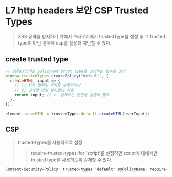 # L7 http headers 보안 CSP Trusted Types

> XSS 공격을 방지하기 위해서 브라우저에서 trustedType을 생성 후 그 trusted type이 아닌 경우에 csp를 활용해 차단할 수 있다.

## create trusted type

```js
// default라는 policy내에 trust type을 생성하는 함수를 정의
window.trustedTypes.createPolicy("default", {
  createHTML: input => {
    // 1) XSS 필터링 로직을 수행하거나
    // 2) 신뢰할 만한 문자열만 허용
    return input; // <- 실제로는 안전성 검증이 필요
  },
});

element.innerHTML = trustedTypes.default.createHTML(userInput);
```

## CSP

> trusted-types를 사용하도록 설정
>
> > require-trusted-types-for 'script'를 설정하면 script에 대해서만 trusted type을 사용하도록 강제할 수 있다.

```txt
Content-Security-Policy: trusted-types 'default' myPolicyName; require-trusted-types-for 'script';
```
